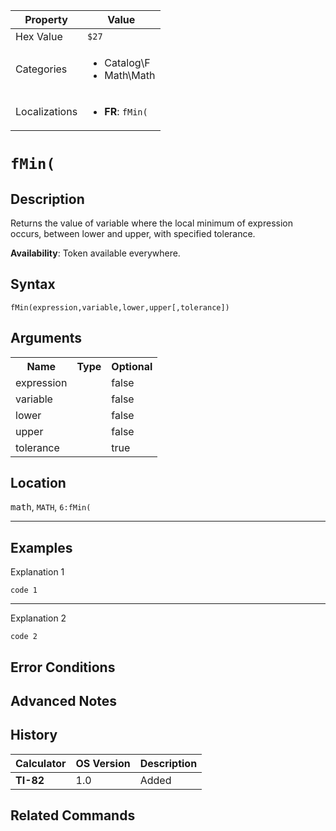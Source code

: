 | Property      | Value |
|---------------|-------|
| Hex Value     | `$27`|
| Categories    | <ul><li>Catalog\F</li><li>Math\Math</li></ul> |
| Localizations | <ul><li><b>FR</b>: `fMin(`</li></ul> |

# `fMin(`

## Description
Returns the value of variable where the local minimum of expression occurs, between lower and upper, with specified tolerance.


<b>Availability</b>: Token available everywhere.

## Syntax
`fMin(expression,variable,lower,upper[,tolerance])`

## Arguments
<table>
<tr><th>Name</th><th>Type</th><th>Optional</th></tr>

<tr><td>expression</td><td></td><td>false</td></tr>

<tr><td>variable</td><td></td><td>false</td></tr>

<tr><td>lower</td><td></td><td>false</td></tr>

<tr><td>upper</td><td></td><td>false</td></tr>

<tr><td>tolerance</td><td></td><td>true</td></tr>

</table>

## Location
<kbd>math</kbd>, `MATH`, `6:fMin(`
<hr>

## Examples

Explanation 1
```ti-basic
code 1
```
---
Explanation 2
```ti-basic
code 2
```

## Error Conditions


## Advanced Notes


## History
| Calculator | OS Version | Description |
|------------|------------|-------------|
| <b>TI-82</b> | 1.0 | Added

## Related Commands

    